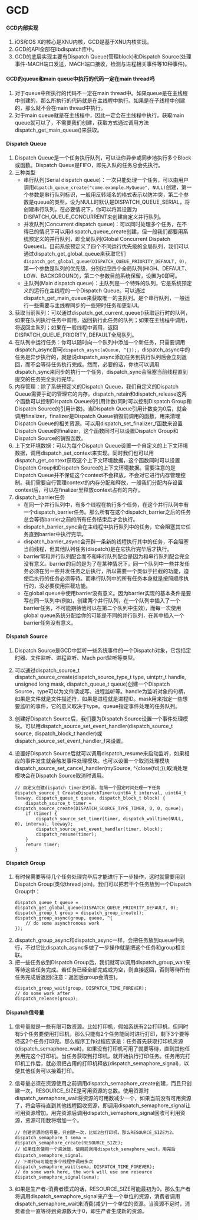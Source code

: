 # GCD

#### GCD内部实现
1. iOS和OS X的核心是XNU内核，GCD是基于XNU内核实现。
2. GCD的API全部在libdispatch库中。
3. GCD的底层实现主要有Dispatch Queue(管理block)和Dispatch Source(处理事件-MACH端口发送，MACH端口接收，检测与进程相关事件等10种事件)。

#### GCD的queue和main queue中执行的代码一定在main thread吗
1. 对于queue中所执行的代码不一定在main thread中。如果queue是在主线程中创建的，那么所执行的代码就是在主线程中执行。如果是在子线程中创建的，那么就不会在main thread中执行。
2. 对于main queue就是在主线程中，因此一定会在主线程中执行。获取main queue就可以了，不需要我们创建，获取方式通过调用方法dispatch_get_main_queue()来获取。

#### Dispatch Queue
1. Dispatch Queue是一个任务执行队列，可以让你异步或同步地执行多个Block或函数。Dispatch Queue是FIFO，即先入队的任务总会先执行。
2. 三种类型
	* 串行队列(Serial dispatch queue)：一次只能处理一个任务，可以由用户调用`dipatch_queue_create("come.example.MyQueue", NULL)`创建，第一个参数是串行队列标识，一般用反转域名的格式表示以防冲突，第二个参数是queue的类型，设为NULL时默认是DISPATCH_QUEUE_SERIAL，将创建串行队列，在必要情况下，你可以将其设置为DISPATCH_QUEUE_CONCURRENT来创建自定义并行队列。
	* 并发队列(Concurrent dispatch queue)：可以同时处理多个任务，在不得已的情况下可以用dispatch_queue_create创建，但一般我们都要用系统预定义的并行队列，即全局队列(Global Concurrent Dispatch Queues)。目前系统预定义了四个不同运行优先级的全局队列，我们可以通过dispatch_get_global_queue来获取它们`dispatch_get_global_queue(DISPATCH_QUEUE_PRIORITY_DEFAULT, 0)`，第一个参数是队列的优先级，分别对应四个全局队列(HIGH、DEFAULT、LOW、BACKGROUND)，第二个参数目前系统保留，设置为0即可。
	* 主队列(Main dispatch queue)：主队列是一个特殊的队列，它是系统预定义的运行在主线程的一个Dispatch Queue。可以通过dispatch_get_main_queue来获取唯一的主队列。是个串行队列，一般运行一些需要与主线程同步的一些短时任务和更新UI。
3. 获取当前队列：可以通过dispatch_get_current_queue()获取运行时的队列，如果在队列执行任务中调用，返回执行此任务的队列；如果在主线程中调用，将返回主队列；如果在一般线程中调用，返回DISPATCH_QUEUE_PRIORITY_DEFAULT全局队列。
4. 在队列中运行任务：你可以随时向一个队列中添加一个新任务，只需要调用dispatch_async即可`dispatch_async(aQueue, ^{});`，dispatch_async中的任务是异步执行的，就是说dispatch_async添加任务到执行队列后会立刻返回，而不会等待任务执行完成。然而，必要的话，你也可以调用dispatch_sync来同步的执行一个任务，dispatch_sync会阻塞当前线程直到提交的任务完全执行完毕。
5. 内存管理：除了系统预定义的Dispatch Queue，我们自定义的Dispatch Queue需要手动的管理它的内存。dispatch_retain和dispatch_release这两个函数可以控制Dispatch Queue的引用计数(同时可以控制Dispatch Group和Dispatch Source的引用计数)。当Dispatch Queue引用计数变为0后，就会调用finalizer，finalizer是Dispatch Queue销毁前调用的函数，用来清理Dispatch Queue的相关资源。可以用dispatch_set_finalizer_f函数来设置Dispatch Queue的finalizer，这个函数同时可以设置Dispatch Group和Dispatch Source的销毁函数。
6. 上下文环境数据：可以为每个Dispatch Queue设置一个自定义的上下文环境数据，调用dispatch_set_context来实现。同时我们也可以用dispatch_get_context获取这个上下文环境数据，这个函数同时可以设置Dispatch Group和Dispatch Source的上下文环境数据。需要注意的是Dispatch Queue并不保证这个context不会释放，不会对它进行内存管理控制。我们需要自行管理context的内存分配和释放，一般我们分配内存设置context后，可以在finalizer里释放context占有的内存。
7. dispatch_barrier任务
	* 在同一个并行队列中，有多个线程在执行多个任务，在这个并行队列中有一个dispatch_barrier任务。那么所有在这个dispatch_barrier之后的任务总会等待barrier之前的所有任务结束后才会执行。
	* dispatch_barrier_sync会在主线程中执行队列中的任务，它会阻塞其它任务直到barrier中执行完毕。
	* dispatch_barrier_async会开辟一条新的线程执行其中的任务，不会阻塞当前线程，但其他队列任务(dispatch)是在它执行完毕后才执行。
	* barrier常和并行队列配合而不和串行队列配合是因为和串行队列配合完全没有意义。barrier的目的是为了在某种情况下，同一个队列中一些并发任务必须在另一些并发任务之后执行，所以需要一个类似于拦截的功能，迫使后执行的任务必须等待。而串行队列中的所有任务本身就是按照顺序执行的，没必要使用拦截功能。
	* 在global queue中使用barrier没有意义。因为barrier实现的基本条件是要写在同一队列中(例如，创建两个并行队列，在一个队列中插入了一个barrier任务，不可能期待他可以在第二个队列中生效)，而每一次使用global queue系统分配给你的可能是不同的并行队列，在其中插入一个barrier任务没有意义。

#### Dispatch Source
1. Dispatch Source是GCD中监听一些系统事件的一个Dispatch对象，它包括定时器、文件监听、进程监听、Mach port监听等类型。
2. 可以通过dispatch_source_t dispatch_source_create(dispatch_source_type_t type, uintptr_t handle, unsigned long mask, dispatch_queue_t queue)创建一个Dispatch Source，type可以为文件读或写、进程监听等。handle为监听对象的句柄，如果是文件就是文件描述符，如果是进程就是进程ID。mask用来指定一些想要监听的事件，它的意义取决于type。queue指定事件处理的任务队列。
3. 创建好Dispatch Source后，我们要为Dispatch Source设置一个事件处理模块。可以用dispatch_source_set_event_handler(dispatch_source_t source, dispatch_block_t handler)或dispatch_source_set_event_handler_f来设置。
4. 设置好Dispatch Source后就可以调用dispatch_resume来启动监听，如果相应的事件发生就会触发事件处理模块。也可以设置一个取消处理模块dispatch_source_set_cancel_handler(mySource, ^{close(fd);});取消处理模块会在Dispatch Source取消时调用。

	```
	// 自定义创建dispatch timer定时器，每隔一个固定时间处理一下任务
	dispatch_source_t CreateDispatchTimer(uint64_t interval, uint64_t leeway, dispatch_queue_t queue, dispatch_block_t block) {
		dispatch_source_t timer = dispatch_source_create(DISPATCH_SOURCE_TYPE_TIMER, 0, 0, queue);
		if (timer) {
			dispatch_source_set_timer(timer, dispatch_walltime(NULL,  0), interval, leeway);
			dispatch_source_set_event_handler(timer, block);
			dispatch_resume(timer);
		}
		return timer;
	}
	```

#### Dispatch Group
1. 有时候需要等待几个任务处理完毕后才能进行下一步操作，这时就需要用到Dispatch Group(类似thread join)。我们可以把若干个任务放到一个Dispatch Group中：
	```
	dispatch_queue_t queue = dispatch_get_global_queue(DISPATCH_QUEUE_PRIORITY_DEFAULT, 0);
	dispatch_group_t group = dispatch_group_create();
	dispatch_group_async(group, queue, ^{
		// do some asynchronous work
	});
	
	```
2. dispatch_group_async和dispatch_async一样，会把任务放到queue中执行，不过它比dispatch_async多做了一步操作就是把这个任务和group相关联。
3. 把一些任务放到Dispatch Group后，我们就可以调用dispatch_group_wait来等待这些任务完成。若任务已经全部完成或为空，则直接返回，否则等待所有任务完成后返回(注意：返回后group会清空)。
	```
	dispatch_group_wait(group, DISPATCH_TIME_FOREVER);
	// do some work after
	dispatch_release(group);
	```
	
####	Dispatch信号量
1. 信号量就是一些有限可数资源。比如打印机，假如系统有2台打印机，但同时有5个任务要使用打印机，那么只能有2个任务能同时进行打印，剩下3个要等待这2个任务打印完。那么程序工作过程应该是：任务首先获取打印机资源(dispatch_semaphore_wait)，如果没有打印机可用了就要等待，直到其他任务用完这个打印机。当任务获取到打印机，就开始执行打印任务。任务用完打印机工作后，就必须把占用的打印机释放(dispatch_semaphore_signal)，以便其他任务可以接着打印。
2. 信号量必须在资源使用之前调用dispatch_semaphore_create创建，而且只创建一次，RESOURCE_SIZE是可用资源的总数。使用资源时dispatch_semaphore_wait将资源的可用数减少一个，如果当前没有可用资源了，将会等待直到其他线程回收资源，即调用dispatch_semaphore_signal让可用资源增加。用完资源后调用dispatch_semaphore_signal回收可利用资源，资源可用数将增加一个。

	```
	// 创建资源的信号量，只创建一次，比如2台打印机，那么RESOURCE_SIZE为2。
	dispatch_semaphore_t sema = dispatch_semaphore_create(RESOURCE_SIZE);
	// 如果任务使用一个资源是，使用前调用dispatch_semaphore_wait，用完后dispatch_semaphore_signal。
	// 下面代码可能在多个线程中调用多次
	dispatch_semaphore_wait(sema, DISPATCH_TIME_FOREVER);
	// do some work here, the work will use one resource
	dispatch_semaphore_signal(sema);
	```
3. 如果是生产者-消费者模式的话，RESOURCE_SIZE可能最初为0，那么生产者将调用dispatch_semaphore_signal来产生一个单位的资源，消费者调用dispatch_semaphore_wait来消费(减少)一个单位的资源。当资源不足时，消费者会一直等待到资源数大于0，即生产者生成新的资源。


